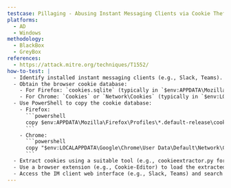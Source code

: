 ```yaml
---
testcase: Pillaging - Abusing Instant Messaging Clients via Cookie Theft
platforms:
  - AD
  - Windows
methodology:
  - BlackBox
  - GreyBox
references:
  - https://attack.mitre.org/techniques/T1552/
how-to-test: |
  - Identify installed instant messaging clients (e.g., Slack, Teams).
  - Obtain the browser cookie database:
    - For Firefox: `cookies.sqlite` (typically in `$env:APPDATA\Mozilla\Firefox\Profiles\*.default-release\`)
    - For Chrome: `Cookies` or `Network\Cookies` (typically in `$env:LOCALAPPDATA\Google\Chrome\User Data\Default\`)
  - Use PowerShell to copy the cookie database:
    - Firefox:
      ```powershell
      copy $env:APPDATA\Mozilla\Firefox\Profiles\*.default-release\cookies.sqlite .
      ```
    - Chrome:
      ```powershell
      copy "$env:LOCALAPPDATA\Google\Chrome\User Data\Default\Network\Cookies" .
      ```
  - Extract cookies using a suitable tool (e.g., cookieextractor.py for Firefox, SharpChromium or Invoke-SharpChromium for Chromium-based browsers).
  - Use a browser extension (e.g., Cookie-Editor) to load the extracted cookies.
  - Access the IM client web interface (e.g., Slack, Teams) and search for credentials or sensitive information in messages or files.
---
```

